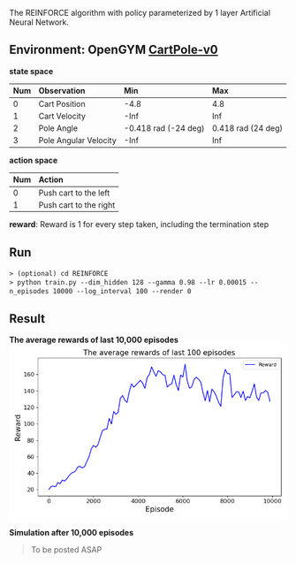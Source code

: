 The REINFORCE algorithm with policy parameterized by 1 layer Artificial Neural Network.
## Environment: OpenGYM [CartPole-v0](https://github.com/openai/gym/blob/master/gym/envs/classic_control/cartpole.py) 
**state space**

|Num|Observation|Min|Max|
|:----|:----|:----|:----|
|0|Cart Position|-4.8|4.8|
|1|Cart Velocity|-Inf|Inf|
|2|Pole Angle|-0.418 rad (-24 deg)|0.418 rad (24 deg)|
|3|Pole Angular Velocity|-Inf|Inf|

**action space**

|Num|Action|
|:----|:----|
|0|Push cart to the left|
|1|Push cart to the right|

**reward**: Reward is 1 for every step taken, including the termination step

## Run
~~~
> (optional) cd REINFORCE
> python train.py --dim_hidden 128 --gamma 0.98 --lr 0.00015 --n_episodes 10000 --log_interval 100 --render 0
~~~

## Result
**The average rewards of last 10,000 episodes**
![result](assets/result.png)

**Simulation after 10,000 episodes**
> To be posted ASAP
        